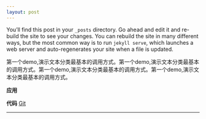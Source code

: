 ```yaml
---
layout: post
---  
```

You’ll find this post in your `_posts` directory. Go ahead and edit it and re-build the site to see your changes. You can rebuild the site in many different ways, but the most common way is to run `jekyll serve`, which launches a web server and auto-regenerates your site when a file is updated.


第一个demo,演示文本分类最基本的调用方式。第一个demo,演示文本分类最基本的调用方式。第一个demo,演示文本分类最基本的调用方式。第一个demo,演示文本分类最基本的调用方式。

**应用**

 **代码**
  [Git](https://github.com/werthergit/text_analy)
  
  
 ***